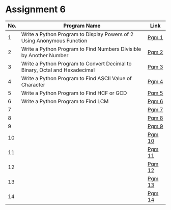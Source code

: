 # Assignment 6 
| No.|Program Name|Link|
|-|-|-|
|1| Write a Python Program to Display Powers of 2 Using Anonymous Function | [Pgm 1](/Python/Assignment_6/6_1.py) |
|2| Write a Python Program to Find Numbers Divisible by Another Number | [Pgm 2](/Python/Assignment_6/6_2.py) |
|3| Write a Python Program to Convert Decimal to Binary, Octal and Hexadecimal | [Pgm 3](/Python/Assignment_6/6_3.py) |
|4| Write a Python Program to Find ASCII Value of Character | [Pgm 4](/Python/Assignment_6/6_4.py) |
|5| Write a Python Program to Find HCF or GCD | [Pgm 5](/Python/Assignment_6/6_5.py) |
|6| Write a Python Program to Find LCM | [Pgm 6](/Python/Assignment_6/6_6.py) |
|7|  | [Pgm 7](/Python/Assignment_6/6_7.py) |
|8|  | [Pgm 8](/Python/Assignment_6/6_8.py) |
|9|  | [Pgm 9](/Python/Assignment_6/6_9.py) |
|10| | [Pgm 10](/Python/Assignment_6/6_10.py) |
|11| | [Pgm 11](/Python/Assignment_6/6_11.py) |
|12| | [Pgm 12](/Python/Assignment_6/6_12.py) |
|13| | [Pgm 13](/Python/Assignment_6/6_13.py) |
|14| | [Pgm 14](/Python/Assignment_6/6_14.py) |

